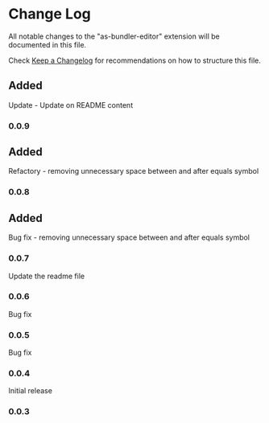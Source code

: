 # Change Log

All notable changes to the "as-bundler-editor" extension will be documented in this file.

Check [Keep a Changelog](http://keepachangelog.com/) for recommendations on how to structure this file.

## Added
Update - Update on README content
### 0.0.9

## Added
Refactory - removing unnecessary space between and after equals symbol
### 0.0.8

## Added
Bug fix - removing unnecessary space between and after equals symbol
### 0.0.7

Update the readme file 
### 0.0.6

Bug fix
### 0.0.5

Bug fix
### 0.0.4

Initial release
### 0.0.3